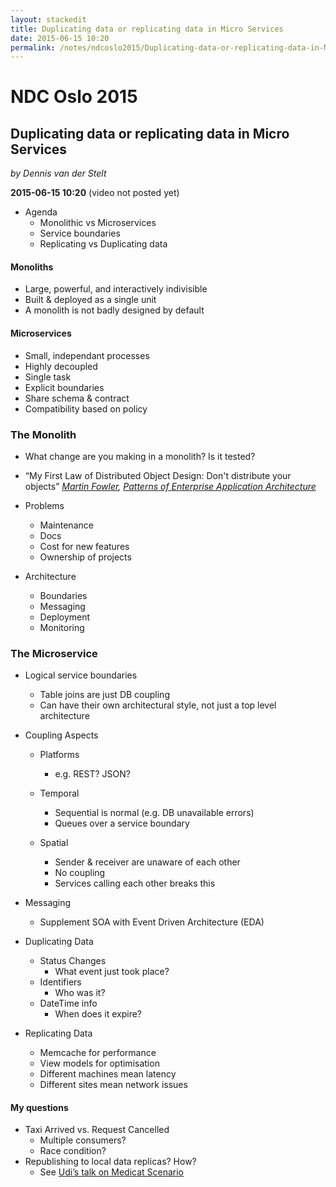 ```yaml
---
layout: stackedit
title: Duplicating data or replicating data in Micro Services
date: 2015-06-15 10:20
permalink: /notes/ndcoslo2015/Duplicating-data-or-replicating-data-in-Micro-Services.html
---
```


# NDC Oslo 2015
## Duplicating data or replicating data in Micro Services
*by Dennis van der Stelt*

**2015-06-15 10:20** (video not posted yet)

* Agenda
	* Monolithic vs Microservices
	* Service boundaries
	* Replicating vs Duplicating data

#### Monoliths

* Large, powerful, and interactively indivisible
* Built & deployed as a single unit
* A monolith is not badly designed by default

#### Microservices

* Small, independant processes
* Highly decoupled
* Single task
* Explicit boundaries
* Share schema & contract
* Compatibility based on policy

### The Monolith

* What change are you making in a monolith? Is it tested?

* “My First Law of Distributed Object Design: Don't distribute your objects”
	*[Martin Fowler](http://martinfowler.com/bliki/FirstLaw.html), [Patterns of Enterprise Application Architecture](http://martinfowler.com/books/eaa.html)*

* Problems
	* Maintenance
	* Docs
	* Cost for new features
	* Ownership of projects

* Architecture
	* Boundaries
	* Messaging
	* Deployment
	* Monitoring

### The Microservice

* Logical service boundaries
	* Table joins are just DB coupling
	* Can have their own architectural style, not just a top level architecture

* Coupling Aspects
	* Platforms
		* e.g. REST? JSON?

	* Temporal
		* Sequential is normal (e.g. DB unavailable errors)
		* Queues over a service boundary

	* Spatial
		* Sender & receiver are unaware of each other
		* No coupling
		* Services calling each other breaks this

* Messaging
	* Supplement SOA with Event Driven Architecture (EDA)

* Duplicating Data
	* Status Changes
		* What event just took place?
	* Identifiers
		* Who was it?
	* DateTime info
		* When does it expire?

* Replicating Data
	* Memcache for performance
	* View models for optimisation
	* Different machines mean latency
	* Different sites mean network issues

#### My questions
* Taxi Arrived vs. Request Cancelled
	* Multiple consumers?
	* Race condition?
* Republishing to local data replicas? How?
	* See [Udi’s talk on Medicat Scenario](https://vimeo.com/113515335)